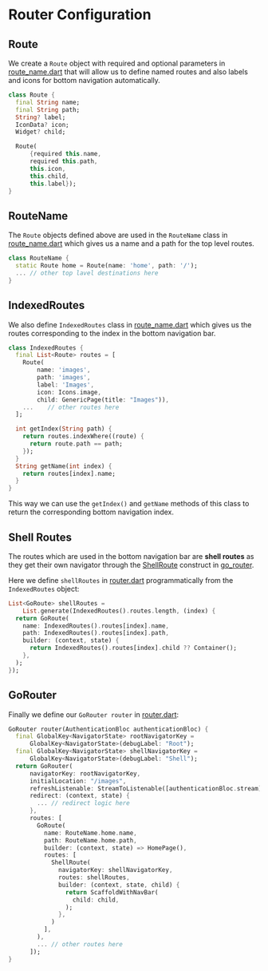 # Router Configuration

## Route
We create a `Route` object with required and optional parameters in [route_name.dart](/lib/navigation/route_name.dart) that will allow us to define named routes and also labels and icons for bottom navigation automatically.
```dart
class Route {
  final String name;
  final String path;
  String? label;
  IconData? icon;
  Widget? child;

  Route(
      {required this.name,
      required this.path,
      this.icon,
      this.child,
      this.label});
}
```

## RouteName
The `Route` objects defined above are used in the `RouteName` class in [route_name.dart](/lib/navigation/route_name.dart) which gives us a name and a path for the top level routes.

```dart
class RouteName {
  static Route home = Route(name: 'home', path: '/');
  ... // other top lavel destinations here
}
```
## IndexedRoutes
We also define `IndexedRoutes` class in [route_name.dart](/lib/navigation/route_name.dart) which gives us the routes corresponding to the index in the bottom navigation bar. 
```dart
class IndexedRoutes {
  final List<Route> routes = [
    Route(
        name: 'images',
        path: 'images',
        label: 'Images',
        icon: Icons.image,
        child: GenericPage(title: "Images")),
    ...    // other routes here
  ];

  int getIndex(String path) {
    return routes.indexWhere((route) {
      return route.path == path;
    });
  }
  String getName(int index) {
    return routes[index].name;
  }
}
```
This way we can use the `getIndex()` and `getName` methods of this class to return the corresponding bottom navigation index.

## Shell Routes
The routes which are used in the bottom navigation bar are **shell routes** as they get their own navigator through the [ShellRoute](https://pub.dev/documentation/go_router/latest/go_router/ShellRoute-class.html) construct in [go_router](https://pub.dev/packages/go_router).

Here we define `shellRoutes` in [router.dart](/lib/navigation/router.dart) programmatically from the `IndexedRoutes` object:
```dart
List<GoRoute> shellRoutes =
    List.generate(IndexedRoutes().routes.length, (index) {
  return GoRoute(
    name: IndexedRoutes().routes[index].name,
    path: IndexedRoutes().routes[index].path,
    builder: (context, state) {
      return IndexedRoutes().routes[index].child ?? Container();
    },
  );
});
```

## GoRouter

Finally we define our `GoRouter router` in [router.dart](/lib/navigation/router.dart):
```dart
GoRouter router(AuthenticationBloc authenticationBloc) {
  final GlobalKey<NavigatorState> rootNavigatorKey =
      GlobalKey<NavigatorState>(debugLabel: "Root");
  final GlobalKey<NavigatorState> shellNavigatorKey =
      GlobalKey<NavigatorState>(debugLabel: "Shell");
  return GoRouter(
      navigatorKey: rootNavigatorKey,
      initialLocation: "/images",
      refreshListenable: StreamToListenable([authenticationBloc.stream]),
      redirect: (context, state) {
        ... // redirect logic here
      },
      routes: [
        GoRoute(
          name: RouteName.home.name,
          path: RouteName.home.path,
          builder: (context, state) => HomePage(),
          routes: [
            ShellRoute(
              navigatorKey: shellNavigatorKey,
              routes: shellRoutes,
              builder: (context, state, child) {
                return ScaffoldWithNavBar(
                  child: child,
                );
              },
            )
          ],
        ),
        ... // other routes here
      ]);
}
```



